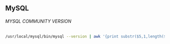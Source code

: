 ## MySQL

###### MYSQL COMMUNITY VERSION
```bash
/usr/local/mysql/bin/mysql --version | awk '{print substr($5,1,length($5)-1)}'
```
